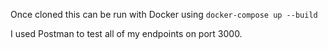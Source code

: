 Once cloned this can be run with Docker using
`docker-compose up --build`

I used Postman to test all of my endpoints on port 3000.
